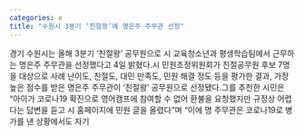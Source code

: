 ```yaml
---
categories: e
title: "수원시 3분기 ‘친절왕’에 명은주 주무관 선정"
---
```

경기 수원시는 올해 3분기 ‘친절왕’ 공무원으로 시 교육청소년과 평생학습팀에서 근무하는 명은주 주무관을 선정했다고 4일 밝혔다.시 민원조정위원회가 친절공무원 후보 7명을 대상으로 사례 난이도, 친절도, 대민 만족도, 민원 해결 정도 등을 평가한 결과, 가장 높은 점수를 받은 명은주 주무관이 ‘친절왕’ 공무원으로 선정됐다.그를 추천한 시민은 “아이가 코로나19 확진으로 영어캠프에 참여할 수 없어 환불을 요청했지만 규정상 어렵다는 답변을 듣고 시 홈페이지에 민원 글을 올렸다”며 “이에 명 주무관은 코로나19로 병가를 낸 상황에서도 자기